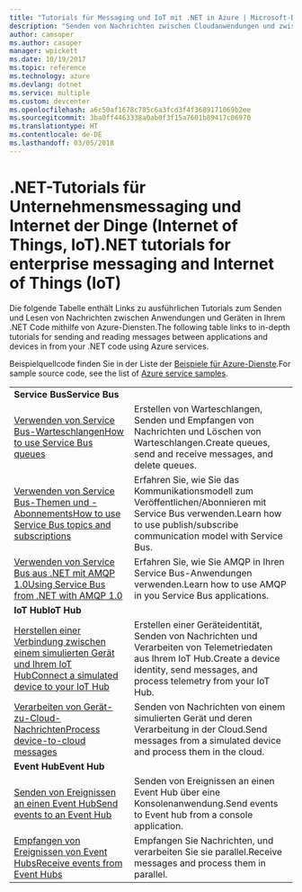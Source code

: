 ```yaml
---
title: "Tutorials für Messaging und IoT mit .NET in Azure | Microsoft-Dokumentation"
description: "Senden von Nachrichten zwischen Cloudanwendungen und zwischen Geräten und der Cloud mit .NET und Azure-Diensten."
author: camsoper
ms.author: casoper
manager: wpickett
ms.date: 10/19/2017
ms.topic: reference
ms.technology: azure
ms.devlang: dotnet
ms.service: multiple
ms.custom: devcenter
ms.openlocfilehash: a6c50af1678c785c6a3fcd3f4f3689171069b2ee
ms.sourcegitcommit: 3ba0ff4463338a0ab0f3f15a7601b89417c06970
ms.translationtype: HT
ms.contentlocale: de-DE
ms.lasthandoff: 03/05/2018
---
```

# <a name="net-tutorials-for-enterprise-messaging-and-internet-of-things-iot"></a><span data-ttu-id="92851-103">.NET-Tutorials für Unternehmensmessaging und Internet der Dinge (Internet of Things, IoT)</span><span class="sxs-lookup"><span data-stu-id="92851-103">.NET tutorials for enterprise messaging and Internet of Things (IoT)</span></span>

<span data-ttu-id="92851-104">Die folgende Tabelle enthält Links zu ausführlichen Tutorials zum Senden und Lesen von Nachrichten zwischen Anwendungen und Geräten in Ihrem .NET Code mithilfe von Azure-Diensten.</span><span class="sxs-lookup"><span data-stu-id="92851-104">The following table links to in-depth tutorials for sending and reading messages between applications and devices in from your .NET code using Azure services.</span></span>

<span data-ttu-id="92851-105">Beispielquellcode finden Sie in der Liste der [Beispiele für Azure-Dienste](https://azure.microsoft.com/resources/samples/?platform=dotnet).</span><span class="sxs-lookup"><span data-stu-id="92851-105">For sample source code, see the list of [Azure service samples](https://azure.microsoft.com/resources/samples/?platform=dotnet).</span></span>


| | |
|---|---|
| <span data-ttu-id="92851-106">**Service Bus**</span><span class="sxs-lookup"><span data-stu-id="92851-106">**Service Bus**</span></span> | |
| <span data-ttu-id="92851-107">[Verwenden von Service Bus-Warteschlangen][1]</span><span class="sxs-lookup"><span data-stu-id="92851-107">[How to use Service Bus queues][1]</span></span> | <span data-ttu-id="92851-108">Erstellen von Warteschlangen, Senden und Empfangen von Nachrichten und Löschen von Warteschlangen.</span><span class="sxs-lookup"><span data-stu-id="92851-108">Create queues, send and receive messages, and delete queues.</span></span> | 
| <span data-ttu-id="92851-109">[Verwenden von Service Bus-Themen und -Abonnements][2]</span><span class="sxs-lookup"><span data-stu-id="92851-109">[How to use Service Bus topics and subscriptions][2]</span></span> | <span data-ttu-id="92851-110">Erfahren Sie, wie Sie das Kommunikationsmodell zum Veröffentlichen/Abonnieren mit Service Bus verwenden.</span><span class="sxs-lookup"><span data-stu-id="92851-110">Learn how to use publish/subscribe communication model with Service Bus.</span></span>
| <span data-ttu-id="92851-111">[Verwenden von Service Bus aus .NET mit AMQP 1.0][3]</span><span class="sxs-lookup"><span data-stu-id="92851-111">[Using Service Bus from .NET with AMQP 1.0][3]</span></span> | <span data-ttu-id="92851-112">Erfahren Sie, wie Sie AMQP in Ihren Service Bus-Anwendungen verwenden.</span><span class="sxs-lookup"><span data-stu-id="92851-112">Learn how to use AMQP in you Service Bus applications.</span></span>
|<span data-ttu-id="92851-113">**IoT Hub**</span><span class="sxs-lookup"><span data-stu-id="92851-113">**IoT Hub**</span></span>|
| <span data-ttu-id="92851-114">[Herstellen einer Verbindung zwischen einem simulierten Gerät und Ihrem IoT Hub][4]</span><span class="sxs-lookup"><span data-stu-id="92851-114">[Connect a simulated device to your IoT Hub][4]</span></span> | <span data-ttu-id="92851-115">Erstellen einer Geräteidentität, Senden von Nachrichten und Verarbeiten von Telemetriedaten aus Ihrem IoT Hub.</span><span class="sxs-lookup"><span data-stu-id="92851-115">Create a device identity, send messages, and process telemetry from your IoT Hub.</span></span> |   
| <span data-ttu-id="92851-116">[Verarbeiten von Gerät-zu-Cloud-Nachrichten][5]</span><span class="sxs-lookup"><span data-stu-id="92851-116">[Process device-to-cloud messages][5]</span></span> | <span data-ttu-id="92851-117">Senden von Nachrichten von einem simulierten Gerät und deren Verarbeitung in der Cloud.</span><span class="sxs-lookup"><span data-stu-id="92851-117">Send messages from a simulated device and process them in the cloud.</span></span> |
|<span data-ttu-id="92851-118">**Event Hub**</span><span class="sxs-lookup"><span data-stu-id="92851-118">**Event Hub**</span></span>|
| <span data-ttu-id="92851-119">[Senden von Ereignissen an einen Event Hub][6]</span><span class="sxs-lookup"><span data-stu-id="92851-119">[Send events to an Event Hub][6]</span></span> | <span data-ttu-id="92851-120">Senden von Ereignissen an einen Event Hub über eine Konsolenanwendung.</span><span class="sxs-lookup"><span data-stu-id="92851-120">Send events to Event hub from a console application.</span></span>
| <span data-ttu-id="92851-121">[Empfangen von Ereignissen von Event Hubs][7]</span><span class="sxs-lookup"><span data-stu-id="92851-121">[Receive events from Event Hubs][7]</span></span> | <span data-ttu-id="92851-122">Empfangen Sie Nachrichten, und verarbeiten Sie sie parallel.</span><span class="sxs-lookup"><span data-stu-id="92851-122">Receive messages and process them in parallel.</span></span>


[1]: /azure/service-bus-messaging/service-bus-dotnet-get-started-with-queues
[2]: /azure/service-bus-messaging/service-bus-dotnet-how-to-use-topics-subscriptions
[3]: /azure/service-bus-messaging/service-bus-amqp-dotnet
[4]: /azure/iot-hub/iot-hub-csharp-csharp-getstarted
[5]: /azure/iot-hub/iot-hub-csharp-csharp-process-d2c
[6]: /azure/event-hubs/event-hubs-dotnet-standard-getstarted-send
[7]: /azure/event-hubs/event-hubs-dotnet-standard-getstarted-receive-eph


